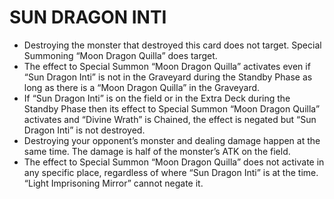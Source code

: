 # SUN DRAGON INTI

*   Destroying the monster that destroyed this card does not target. Special Summoning “Moon Dragon Quilla” does target.
*   The effect to Special Summon “Moon Dragon Quilla” activates even if “Sun Dragon Inti” is not in the Graveyard during the Standby Phase as long as there is a “Moon Dragon Quilla” in the Graveyard.
*   If “Sun Dragon Inti” is on the field or in the Extra Deck during the Standby Phase then its effect to Special Summon “Moon Dragon Quilla” activates and “Divine Wrath” is Chained, the effect is negated but “Sun Dragon Inti” is not destroyed.
*   Destroying your opponent’s monster and dealing damage happen at the same time. The damage is half of the monster’s ATK on the field.
*   The effect to Special Summon “Moon Dragon Quilla” does not activate in any specific place, regardless of where “Sun Dragon Inti” is at the time. “Light Imprisoning Mirror” cannot negate it.
